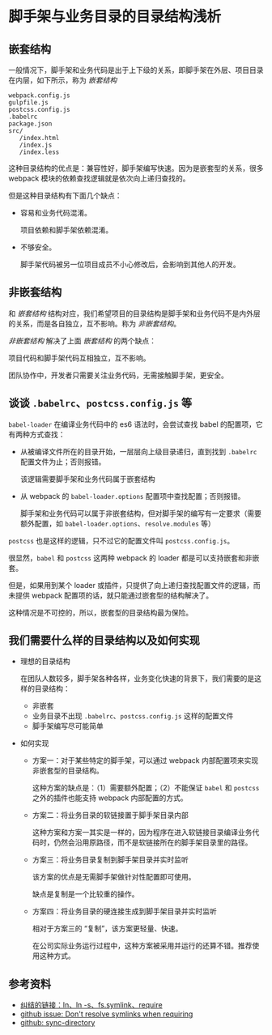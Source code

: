 # 脚手架与业务目录的目录结构浅析

## 嵌套结构

一般情况下，脚手架和业务代码是出于上下级的关系，即脚手架在外层、项目目录在内层，如下所示，称为 *嵌套结构*

```
webpack.config.js
gulpfile.js
postcss.config.js
.babelrc
package.json
src/
   /index.html
   /index.js
   /index.less
```

这种目录结构的优点是：兼容性好，脚手架编写快速。因为是嵌套型的关系，很多 webpack 模块的依赖查找逻辑就是依次向上递归查找的。

但是这种目录结构有下面几个缺点：

+   容易和业务代码混淆。

    项目依赖和脚手架依赖混淆。
    
+   不够安全。

    脚手架代码被另一位项目成员不小心修改后，会影响到其他人的开发。
   
## 非嵌套结构

和 *嵌套结构* 结构对应，我们希望项目的目录结构是脚手架和业务代码不是内外层的关系，而是各自独立，互不影响。称为 *非嵌套结构*。

*非嵌套结构* 解决了上面 *嵌套结构* 的两个缺点：

项目代码和脚手架代码互相独立，互不影响。

团队协作中，开发者只需要关注业务代码，无需接触脚手架，更安全。

## 谈谈 `.babelrc`、`postcss.config.js` 等

`babel-loader` 在编译业务代码中的 es6 语法时，会尝试查找 babel 的配置项，它有两种方式查找：
    
+   从被编译文件所在的目录开始，一层层向上级目录递归，直到找到 `.babelrc` 配置文件为止；否则报错。

    该逻辑需要脚手架和业务代码属于嵌套结构
    
+   从 webpack 的 `babel-loader.options` 配置项中查找配置；否则报错。

    脚手架和业务代码可以属于非嵌套结构，但对脚手架的编写有一定要求（需要额外配置，如 `babel-loader.options`、`resolve.modules` 等）

`postcss` 也是这样的逻辑，只不过它的配置文件叫 `postcss.config.js`。

很显然，`babel` 和 `postcss` 这两种 webpack 的 loader 都是可以支持嵌套和非嵌套。

但是，如果用到某个 loader 或插件，只提供了向上递归查找配置文件的逻辑，而未提供 webpack 配置项的话，就只能通过嵌套型的结构解决了。

这种情况是不可控的，所以，嵌套型的目录结构最为保险。

## 我们需要什么样的目录结构以及如何实现

+   理想的目录结构

    在团队人数较多，脚手架各种各样，业务变化快速的背景下，我们需要的是这样的目录结构：
    
    +   非嵌套
    +   业务目录不出现 `.babelrc`、`postcss.config.js` 这样的配置文件
    +   脚手架编写尽可能简单

+   如何实现

    +   方案一：对于某些特定的脚手架，可以通过 webpack 内部配置项来实现非嵌套型的目录结构。

        这种方案的缺点是：（1）需要额外配置；（2）不能保证 `babel` 和 `postcss` 之外的插件也能支持 webpack 内部配置的方式。
        
    +   方案二：将业务目录的软链接置于脚手架目录内部

        这种方案和方案一其实是一样的，因为程序在进入软链接目录编译业务代码时，仍然会沿用原路径，而不是软链接所在的脚手架目录里的路径。

    +   方案三：将业务目录复制到脚手架目录并实时监听

        该方案的优点是无需脚手架做针对性配置即可使用。
    
        缺点是复制是一个比较重的操作。

    +   方案四：将业务目录的硬连接生成到脚手架目录并实时监听

        相对于方案三的 “复制”，该方案更轻量、快速。
        
        在公司实际业务运行过程中，这种方案被采用并运行的还算不错。推荐使用这种方式。
        
## 参考资料

+   [纠结的链接：ln、ln -s、fs.symlink、require](http://taobaofed.org/blog/2016/07/29/puzzled-by-link/)
+   [github issue: Don't resolve symlinks when requiring](https://github.com/nodejs/node/issues/3402)
+   [github: sync-directory](https://github.com/hoperyy/sync-directory)
